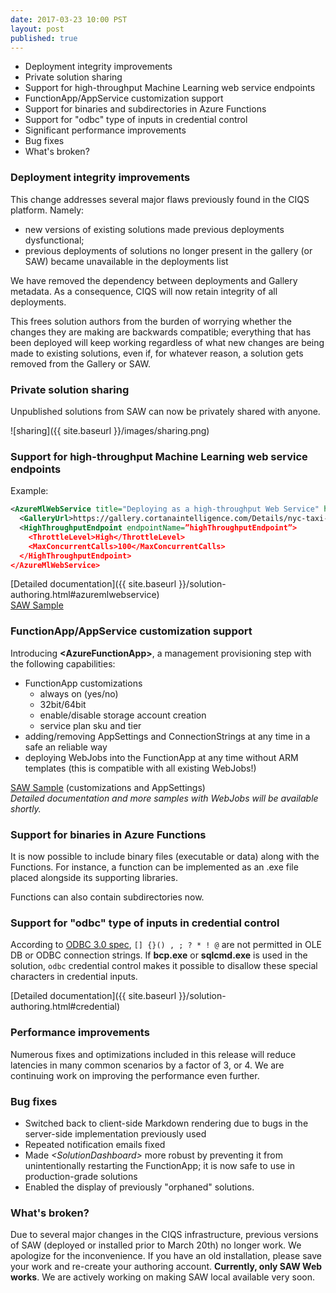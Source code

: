 ```yaml
--- 
date: 2017-03-23 10:00 PST
layout: post
published: true
---
```

- Deployment integrity improvements
- Private solution sharing
- Support for high-throughput Machine Learning web service endpoints
- FunctionApp/AppService customization support
- Support for binaries and subdirectories in Azure Functions
- Support for "odbc" type of inputs in credential control
- Significant performance improvements
- Bug fixes
- What's broken? 

<!--more-->

### Deployment integrity improvements

This change addresses several major flaws previously found in the CIQS platform. Namely:
- new versions of existing solutions made previous deployments dysfunctional;
- previous deployments of solutions no longer present in the gallery (or SAW) became unavailable in the deployments list

We have removed the dependency between deployments and Gallery metadata. As a consequence, CIQS will now retain integrity of all deployments.

This frees solution authors from the burden of worrying whether the changes they are making are backwards compatible; everything that has been deployed will keep working regardless of what new changes are being made to existing solutions, even if, for whatever reason, a solution gets removed from the Gallery or SAW.

### Private solution sharing

Unpublished solutions from SAW can now be privately shared with anyone.

![sharing]({{ site.baseurl }}/images/sharing.png)

### Support for high-throughput Machine Learning web service endpoints

Example:

```xml
<AzureMlWebService title="Deploying as a high-throughput Web Service" hiddenParameters ="true">
  <GalleryUrl>https://gallery.cortanaintelligence.com/Details/nyc-taxi-binary-classification-scoring-exp-2</GalleryUrl>
  <HighThroughputEndpoint endpointName=”highThroughputEndpoint”>
    <ThrottleLevel>High</ThrottleLevel>
    <MaxConcurrentCalls>100</MaxConcurrentCalls>
  </HighThroughputEndpoint>
</AzureMlWebService>
```
[Detailed documentation]({{ site.baseurl }}/solution-authoring.html#azuremlwebservice)
<br />
[SAW Sample](https://github.com/Azure/Azure-CortanaIntelligence-SolutionAuthoringWorkspace/tree/master/Samples/012-mlwebsvc)

### FunctionApp/AppService customization support

Introducing **&lt;AzureFunctionApp&gt;**, a management provisioning step with the following capabilities:
- FunctionApp  customizations
  - always on (yes/no)
  - 32bit/64bit
  - enable/disable storage account creation
  - service plan sku and tier
- adding/removing AppSettings and ConnectionStrings at any time in a safe an reliable way
- deploying WebJobs into the FunctionApp at any time without ARM templates (this is compatible with all existing WebJobs!)

[SAW Sample](https://github.com/Azure/Azure-CortanaIntelligence-SolutionAuthoringWorkspace/tree/master/Samples/011-chickenandegg) (customizations and AppSettings)
<br />
*Detailed documentation and more samples with WebJobs will be available shortly.*

### Support for binaries in Azure Functions

It is now possible to include binary files (executable or data) along with the Functions. For instance, a function can be implemented as an .exe file placed alongside its supporting libraries.

Functions can also contain subdirectories now.

### Support for "odbc" type of inputs in credential control

According to [ODBC 3.0 spec](https://msdn.microsoft.com/en-us/library/ms161962.aspx), `[] {}() , ; ? * ! @` are not permitted in OLE DB or ODBC connection strings. If **bcp.exe** or **sqlcmd.exe** is used in the solution, `odbc` credential control makes it possible to disallow these special characters in credential inputs.

[Detailed documentation]({{ site.baseurl }}/solution-authoring.html#credential)

### Performance improvements

Numerous fixes and optimizations included in this release will reduce latencies in many common scenarios by a factor of 3, or 4. We are continuing work on improving the performance even further.

### Bug fixes
 - Switched back to client-side Markdown rendering due to bugs in the server-side implementation previously used
 - Repeated notification emails fixed
 - Made *&lt;SolutionDashboard&gt;* more robust by preventing it from unintentionally restarting the FunctionApp; it is now safe to use in production-grade solutions
 - Enabled the display of previously "orphaned" solutions.

### What's broken?

Due to several major changes in the CIQS infrastructure, previous versions of SAW (deployed or installed prior to March 20th) no longer work. We apologize for the inconvenience. If you have an old installation, please save your work and re-create your authoring account. **Currently, only SAW Web works**. We are actively working on making SAW local available very soon.
